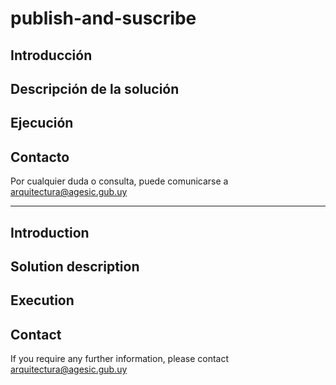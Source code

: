# publish-and-suscribe

## Introducción


## Descripción de la solución


## Ejecución


## Contacto
Por cualquier duda o consulta, puede comunicarse a arquitectura@agesic.gub.uy

---

## Introduction


## Solution description


## Execution


## Contact
If you require any further information, please contact arquitectura@agesic.gub.uy


